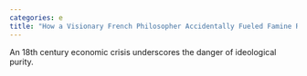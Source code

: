 ```yaml
---
categories: e
title: "How a Visionary French Philosopher Accidentally Fueled Famine Riots and Revolt"
---
```

An 18th century economic crisis underscores the danger of ideological purity.